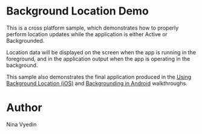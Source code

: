Background Location Demo
================

This is a cross platform sample, which demonstrates how to properly perform location updates while the application is either Active or Backgrounded.

Location data will be displayed on the screen when the app is running in the foreground, and in the application output when the app is operating in the background.

This sample also demonstrates the final application produced in the [Using Background Location (iOS)](http://docs.xamarin.com/guides/cross-platform/application_fundamentals/backgrounding/part_4_ios_backgrounding_walkthroughs/location_walkthrough/) and [Backgrounding in Android](http://docs.xamarin.com/guides/cross-platform/application_fundamentals/backgrounding/part_8_android_backgrounding_walkthrough/) walkthroughs.

Author
====
Nina Vyedin